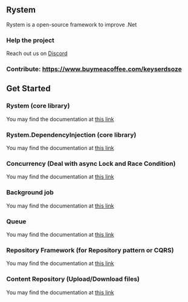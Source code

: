 ## Rystem

Rystem is a open-source framework to improve .Net

### Help the project

Reach out us on [Discord](https://discord.gg/tkWvy4WPjt)

### Contribute: https://www.buymeacoffee.com/keyserdsoze

## Get Started

### Rystem (core library)
You may find the documentation at [this link](https://github.com/KeyserDSoze/Rystem/tree/master/src/Core/Rystem)

### Rystem.DependencyInjection (core library)
You may find the documentation at [this link](https://github.com/KeyserDSoze/Rystem/tree/master/src/Core/Rystem.DependencyInjection)

### Concurrency (Deal with async Lock and Race Condition)
You may find the documentation at [this link](https://github.com/KeyserDSoze/Rystem/tree/master/src/Extensions/Concurrency/Rystem.Concurrency)

### Background job
You may find the documentation at [this link](https://github.com/KeyserDSoze/Rystem/tree/master/src/Extensions/BackgroundJob/Rystem.BackgroundJob)

### Queue
You may find the documentation at [this link](https://github.com/KeyserDSoze/Rystem/tree/master/src/Extensions/Queue/Rystem.Queue)

### Repository Framework (for Repository pattern or CQRS)
You may find the documentation at [this link](https://github.com/KeyserDSoze/Rystem/tree/master/src/Repository)

### Content Repository (Upload/Download files)
You may find the documentation at [this link](https://github.com/KeyserDSoze/Rystem/tree/master/src/Content)